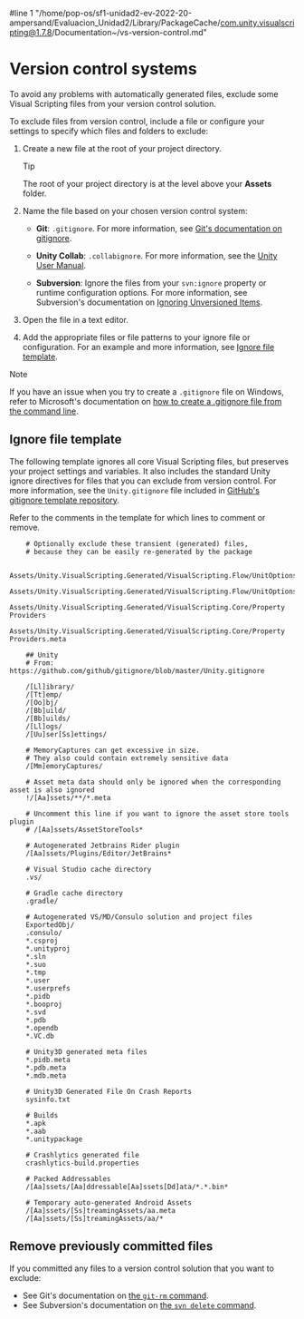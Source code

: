 #line 1 "/home/pop-os/sf1-unidad2-ev-2022-20-ampersand/Evaluacion_Unidad2/Library/PackageCache/com.unity.visualscripting@1.7.8/Documentation~/vs-version-control.md"
# Version control systems

To avoid any problems with automatically generated files, exclude some Visual Scripting files from your version control solution. 

To exclude files from version control, include a file or configure your settings to specify which files and folders to exclude:

1. Create a new file at the root of your project directory. 

    >[!TIP]
    > The root of your project directory is at the level above your **Assets** folder.

2. Name the file based on your chosen version control system:

    - **Git**: `.gitignore`. For more information, see [Git's documentation on gitignore](https://git-scm.com/docs/gitignore).

    - **Unity Collab**: `.collabignore`. For more information, see the [Unity User Manual](https://docs.unity3d.com/Manual/UnityCollaborateIgnoreFiles.html).

    - **Subversion**: Ignore the files from your `svn:ignore` property or runtime configuration options. For more information, see Subversion's documentation on [Ignoring Unversioned Items](https://svnbook.red-bean.com/en/1.7/svn.advanced.props.special.ignore.html).

3. Open the file in a text editor. 

4. Add the appropriate files or file patterns to your ignore file or configuration. For an example and more information, see [Ignore file template](#ignore-file-template).

> [!NOTE]
> If you have an issue when you try to create a `.gitignore` file on Windows, refer to Microsoft's documentation on [how to create a .gitignore file from the command line](https://docs.microsoft.com/en-us/azure/devops/repos/git/ignore-files?view=azure-devops&tabs=command-line#create-a-gitignore).

## Ignore file template

The following template ignores all core Visual Scripting files, but preserves your project settings and variables. It also includes the standard Unity ignore directives for files that you can exclude from version control. For more information, see the `Unity.gitignore` file included in [GitHub's gitignore template repository](https://github.com/github/gitignore/blob/master/Unity.gitignore).

Refer to the comments in the template for which lines to comment or remove.

```
    # Optionally exclude these transient (generated) files, 
    # because they can be easily re-generated by the package

    Assets/Unity.VisualScripting.Generated/VisualScripting.Flow/UnitOptions.db
    Assets/Unity.VisualScripting.Generated/VisualScripting.Flow/UnitOptions.db.meta
    Assets/Unity.VisualScripting.Generated/VisualScripting.Core/Property Providers
    Assets/Unity.VisualScripting.Generated/VisualScripting.Core/Property Providers.meta

    ## Unity
    # From: https://github.com/github/gitignore/blob/master/Unity.gitignore

    /[Ll]ibrary/
    /[Tt]emp/
    /[Oo]bj/
    /[Bb]uild/
    /[Bb]uilds/
    /[Ll]ogs/
    /[Uu]ser[Ss]ettings/

    # MemoryCaptures can get excessive in size.
    # They also could contain extremely sensitive data
    /[Mm]emoryCaptures/

    # Asset meta data should only be ignored when the corresponding asset is also ignored
    !/[Aa]ssets/**/*.meta

    # Uncomment this line if you want to ignore the asset store tools plugin
    # /[Aa]ssets/AssetStoreTools*

    # Autogenerated Jetbrains Rider plugin
    /[Aa]ssets/Plugins/Editor/JetBrains*

    # Visual Studio cache directory
    .vs/

    # Gradle cache directory
    .gradle/

    # Autogenerated VS/MD/Consulo solution and project files
    ExportedObj/
    .consulo/
    *.csproj
    *.unityproj
    *.sln
    *.suo
    *.tmp
    *.user
    *.userprefs
    *.pidb
    *.booproj
    *.svd
    *.pdb
    *.opendb
    *.VC.db

    # Unity3D generated meta files
    *.pidb.meta
    *.pdb.meta
    *.mdb.meta

    # Unity3D Generated File On Crash Reports
    sysinfo.txt

    # Builds
    *.apk
    *.aab
    *.unitypackage

    # Crashlytics generated file
    crashlytics-build.properties

    # Packed Addressables
    /[Aa]ssets/[Aa]ddressable[Aa]ssets[Dd]ata/*.*.bin*

    # Temporary auto-generated Android Assets
    /[Aa]ssets/[Ss]treamingAssets/aa.meta
    /[Aa]ssets/[Ss]treamingAssets/aa/*

```

## Remove previously committed files
If you committed any files to a version control solution that you want to exclude:

- See Git's documentation on [the `git-rm` command](https://git-scm.com/docs/git-rm).
- See Subversion's documentation on [the `svn delete` command](https://svnbook.red-bean.com/en/1.6/svn.ref.svn.c.delete.html).